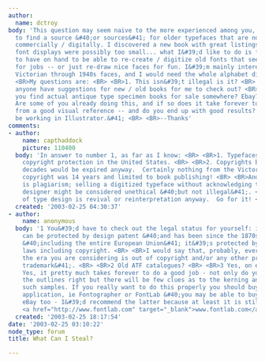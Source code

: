 ```yaml
---
author:
  name: dctroy
body: 'This question may seem naive to the more experienced among you, but I am trying
  to find a source &#40;or sources&#41; for older typefaces that are no longer available
  commercially / digitally. I discovered a new book with great listings but the actual
  font displays were possibly too small... what I&#39;d like to do is find some books
  to have on hand to be able to re-create / digitize old fonts that seem appropriate
  for jobs -- or just re-draw nice faces for fun. I&#39;m mainly interested in late
  Victorian through 1940s faces, and I would need the whole alphabet displayed. <BR>
  <BR>My questions are: <BR> <BR>1. This isn&#39;t illegal is it? <BR> <BR>2. Does
  anyone have suggestions for new / old books for me to check out? <BR> <BR>3. Can
  you find actual antique type specimen books for sale somewhere? Ebay? <BR> <BR>4.
  Are some of you already doing this, and if so does it take forever to redraw a font
  from a good visual reference -- and do you end up with good results? &#40;I would
  be working in Illustrator.&#41; <BR> <BR>--Thanks'
comments:
- author:
    name: capthaddock
    picture: 110400
  body: 'In answer to number 1, as far as I know: <BR> <BR>1. Typefaces do not receive
    copyright protection in the United States. <BR> <BR>2. Copyrights beyond a few
    decades would be expired anyway.  Certainly nothing from the Victorian era, when
    copyright was 14 years and limited to book publishing! <BR> <BR>Another issue
    is plagiarism; selling a digitized typeface without acknowledging the original
    designer might be considered unethical &#40;but not illegal&#41;. <BR> <BR>90%
    of type design is revival or reinterpretation anyway.  Go for it! <BR> <BR>Paul'
  created: '2003-02-25 04:30:37'
- author:
    name: anonymous
  body: '1 You&#39;d have to check out the legal status for yourself: in the US type
    can be protected by design patent &#40;and has been since the 1870s&#41;, elsewhere
    &#40;including the entire European Union&#41; it&#39;s protected by a range of
    laws including copyright. <BR> <BR>I would say that, probably, everything during
    the era you are considering is out of copyright and/or any other protection &#40;except
    trademark&#41;. <BR> <BR>2 Old ATF catalogues? <BR> <BR>3 Yes, on eBay. <BR> <BR>4
    Yes, it pretty much takes forever to do a good job - not only do you have to get
    the outlines right but there will be few clues as to the kerning and spacing of
    such samples. If you really want to do this properly you should buy a type digitising
    application, ie Fontographer or FontLab &#40;you may be able to buy either from
    eBay too - I&#39;d recommend the latter because at least it is still being developed:
    <a href="http://www.fontlab.com" target="_blank">www.fontlab.com</a>&#41;.'
  created: '2003-02-25 18:17:54'
date: '2003-02-25 03:10:22'
node_type: forum
title: What Can I Steal?

---
```

